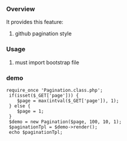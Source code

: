 ### Overview
It provides this feature:

 1. github pagination style

### Usage
 1. must import bootstrap file
 
### demo

```
require_once 'Pagination.class.php';
 if(isset($_GET['page'])) {
    $page = max(intval($_GET['page']), 1);
 } else {
    $page = 1;
 }
 $demo = new Pagination($page, 100, 10, 1);
 $paginationTpl = $demo->render();
 echo $paginationTpl;
```
 

